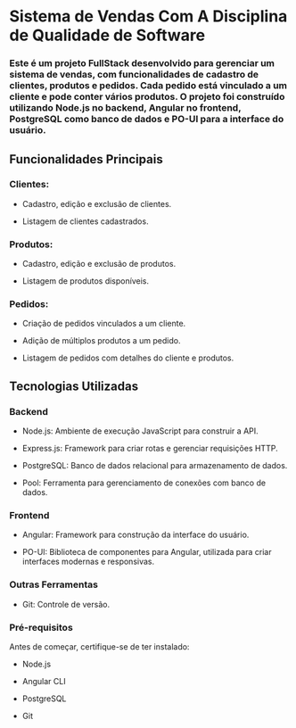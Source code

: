 # Sistema de Vendas Com A Disciplina de Qualidade de Software
### Este é um projeto FullStack desenvolvido para gerenciar um sistema de vendas, com funcionalidades de cadastro de clientes, produtos e pedidos. Cada pedido está vinculado a um cliente e pode conter vários produtos. O projeto foi construído utilizando Node.js no backend, Angular no frontend, PostgreSQL como banco de dados e PO-UI para a interface do usuário.

## Funcionalidades Principais
### Clientes:

- Cadastro, edição e exclusão de clientes.

- Listagem de clientes cadastrados.

### Produtos:

- Cadastro, edição e exclusão de produtos.

- Listagem de produtos disponíveis.

### Pedidos:

- Criação de pedidos vinculados a um cliente.

- Adição de múltiplos produtos a um pedido.

- Listagem de pedidos com detalhes do cliente e produtos.

## Tecnologias Utilizadas
### Backend
- Node.js: Ambiente de execução JavaScript para construir a API.

- Express.js: Framework para criar rotas e gerenciar requisições HTTP.

- PostgreSQL: Banco de dados relacional para armazenamento de dados.

- Pool: Ferramenta para gerenciamento de conexões com banco de dados.

### Frontend
- Angular: Framework para construção da interface do usuário.

- PO-UI: Biblioteca de componentes para Angular, utilizada para criar interfaces modernas e responsivas.

### Outras Ferramentas
- Git: Controle de versão.

### Pré-requisitos
Antes de começar, certifique-se de ter instalado:

- Node.js 

- Angular CLI

- PostgreSQL 

- Git
